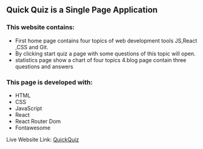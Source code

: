 ## Quick Quiz is a Single Page Application

### This website contains:

- First home page contains four topics of web development tools JS,React ,CSS
  and Git.
- By clicking start quiz a page with some questions of this topic will open.
- statistics page show a chart of four topics 4.blog page contain three
  questions and answers

### This page is developed with:

- HTML
- CSS
- JavaScript
- React
- React Router Dom
- Fontawesome

Live Website Link: [QuickQuiz](https://quick-quiz-91c955.netlify.app/)

